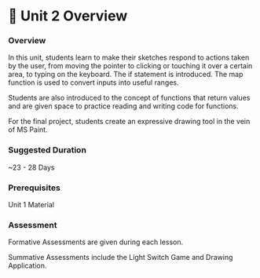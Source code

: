 # 🔮 Unit 2 Overview

### Overview

In this unit, students learn to make their sketches respond to actions taken by the user, from moving the pointer to clicking or touching it over a certain area, to typing on the keyboard. The if statement is introduced. The map function is used to convert inputs into useful ranges.

Students are also introduced to the concept of functions that return values and are given space to practice reading and writing code for functions.

For the final project, students create an expressive drawing tool in the vein of MS Paint.

### Suggested Duration

\~23 - 28 Days

### Prerequisites

Unit 1 Material

### Assessment

Formative Assessments are given during each lesson.&#x20;

Summative Assessments include the Light Switch Game and Drawing Application.
